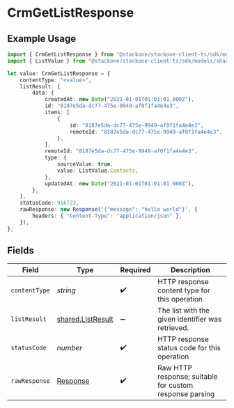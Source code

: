 # CrmGetListResponse

## Example Usage

```typescript
import { CrmGetListResponse } from "@stackone/stackone-client-ts/sdk/models/operations";
import { ListValue } from "@stackone/stackone-client-ts/sdk/models/shared";

let value: CrmGetListResponse = {
    contentType: "<value>",
    listResult: {
        data: {
            createdAt: new Date("2021-01-01T01:01:01.000Z"),
            id: "8187e5da-dc77-475e-9949-af0f1fa4e4e3",
            items: [
                {
                    id: "8187e5da-dc77-475e-9949-af0f1fa4e4e3",
                    remoteId: "8187e5da-dc77-475e-9949-af0f1fa4e4e3",
                },
            ],
            remoteId: "8187e5da-dc77-475e-9949-af0f1fa4e4e3",
            type: {
                sourceValue: true,
                value: ListValue.Contacts,
            },
            updatedAt: new Date("2021-01-01T01:01:01.000Z"),
        },
    },
    statusCode: 916723,
    rawResponse: new Response('{"message": "hello world"}', {
        headers: { "Content-Type": "application/json" },
    }),
};
```

## Fields

| Field                                                                 | Type                                                                  | Required                                                              | Description                                                           |
| --------------------------------------------------------------------- | --------------------------------------------------------------------- | --------------------------------------------------------------------- | --------------------------------------------------------------------- |
| `contentType`                                                         | *string*                                                              | :heavy_check_mark:                                                    | HTTP response content type for this operation                         |
| `listResult`                                                          | [shared.ListResult](../../../sdk/models/shared/listresult.md)         | :heavy_minus_sign:                                                    | The list with the given identifier was retrieved.                     |
| `statusCode`                                                          | *number*                                                              | :heavy_check_mark:                                                    | HTTP response status code for this operation                          |
| `rawResponse`                                                         | [Response](https://developer.mozilla.org/en-US/docs/Web/API/Response) | :heavy_check_mark:                                                    | Raw HTTP response; suitable for custom response parsing               |